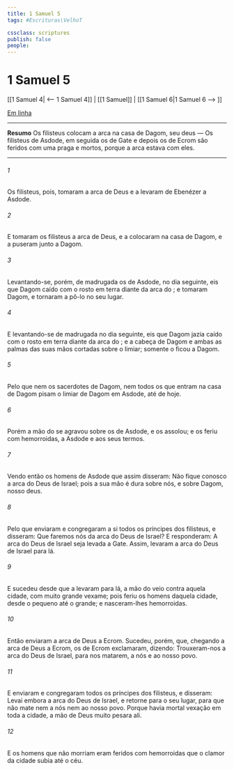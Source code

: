 ```yaml
---
title: 1 Samuel 5
tags: #Escrituras\VelhoT

cssclass: scriptures
publish: false
people:
---
```


# 1 Samuel 5
[[1 Samuel 4| <-- 1 Samuel 4]] | [[1 Samuel]] | [[1 Samuel 6|1 Samuel 6 --> ]]

[Em linha](https://churchofjesuschrist.org/study/scriptures/ot/1-sam/5?lang=por)

---
__Resumo__
Os filisteus colocam a arca na casa de Dagom, seu deus — Os filisteus de Asdode, em seguida os de Gate e depois os de Ecrom são feridos com uma praga e mortos, porque a arca estava com eles.

---
###### 1 
Os filisteus, pois, tomaram a arca de Deus e a levaram de Ebenézer a Asdode.

###### 2 
E tomaram os filisteus a arca de Deus, e a colocaram na casa de Dagom, e a puseram junto a Dagom.

###### 3 
Levantando-se, porém, de madrugada os de Asdode, no dia seguinte, eis que Dagom  caído com o rosto em terra diante da arca do ; e tomaram Dagom, e tornaram a pô-lo no seu lugar.

###### 4 
E levantando-se de madrugada no dia seguinte, eis que Dagom jazia caído com o rosto em terra diante da arca do ; e a cabeça de Dagom e ambas as palmas das suas mãos cortadas sobre o limiar; somente o  ficou a Dagom.

###### 5 
Pelo que nem os sacerdotes de Dagom, nem  todos os que entram na casa de Dagom pisam o limiar de Dagom em Asdode, até  de hoje.

###### 6 
Porém a mão do  se agravou sobre os de Asdode, e os assolou; e os feriu com hemorroidas, a Asdode e aos seus termos.

###### 7 
Vendo então os homens de Asdode que assim  disseram: Não fique conosco a arca do Deus de Israel; pois a sua mão é dura sobre nós, e sobre Dagom, nosso deus.

###### 8 
Pelo que enviaram  e congregaram a si todos os príncipes dos filisteus, e disseram: Que faremos nós da arca do Deus de Israel? E responderam: A arca do Deus de Israel seja levada a Gate. Assim, levaram a arca do Deus de Israel para lá.

###### 9 
E sucedeu  desde que a levaram para lá, a mão do  veio contra aquela cidade, com muito grande vexame; pois feriu os homens daquela cidade, desde o pequeno até o grande; e nasceram-lhes hemorroidas.

###### 10 
Então enviaram a arca de Deus a Ecrom. Sucedeu, porém, que, chegando a arca de Deus a Ecrom, os de Ecrom exclamaram, dizendo: Trouxeram-nos a arca do Deus de Israel, para nos matarem, a nós e ao nosso povo.

###### 11 
E enviaram  e congregaram todos os príncipes dos filisteus, e disseram: Levai embora a arca do Deus de Israel, e retorne para o seu lugar, para que não mate nem a nós nem ao nosso povo. Porque havia mortal vexação em toda a cidade,  a mão de Deus muito pesara ali.

###### 12 
E os homens que não morriam eram  feridos com hemorroidas que o clamor da cidade subia até o céu.

